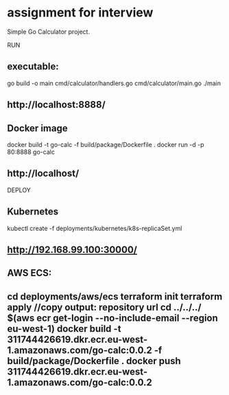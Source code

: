 # assignment for interview

Simple Go Calculator project.

RUN

executable:
---
go build -o main cmd/calculator/handlers.go cmd/calculator/main.go
./main

http://localhost:8888/
---

Docker image
---
docker build -t go-calc -f build/package/Dockerfile .
docker run -d -p 80:8888 go-calc

http://localhost/
---

DEPLOY

Kubernetes
---
kubectl create -f deployments/kubernetes/k8s-replicaSet.yml

http://192.168.99.100:30000/
---

AWS ECS:
---
cd deployments/aws/ecs
terraform init
terraform apply
//copy output: repository url
cd ../../../
$(aws ecr get-login --no-include-email --region eu-west-1)
docker build -t 311744426619.dkr.ecr.eu-west-1.amazonaws.com/go-calc:0.0.2 -f build/package/Dockerfile .
docker push 311744426619.dkr.ecr.eu-west-1.amazonaws.com/go-calc:0.0.2
---

